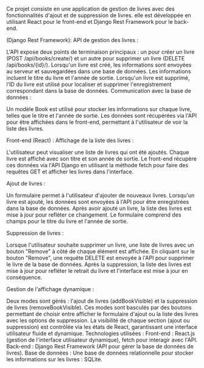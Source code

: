 Ce projet consiste en une application de gestion de livres avec des fonctionnalités d'ajout et de suppression de livres. elle est développée en utilisant React pour le front-end et Django Rest Framework pour le back-end.

(Django Rest Framework):
API de gestion des livres :

L'API expose deux points de terminaison principaux : un pour créer un livre (POST /api/books/create/) et un autre pour supprimer un livre (DELETE /api/books/{id}/).
Lorsqu'un livre est créé, les informations sont envoyées au serveur et sauvegardées dans une base de données. Les informations incluent le titre du livre et l'année de sortie.
Lorsqu'un livre est supprimé, l'ID du livre est utilisé pour localiser et supprimer l'enregistrement correspondant dans la base de données.
Communication avec la base de données :

Un modèle Book est utilisé pour stocker les informations sur chaque livre, telles que le titre et l'année de sortie.
Les données sont récupérées via l'API pour être affichées dans le front-end, permettant à l'utilisateur de voir la liste des livres.

Front-end (React) :
Affichage de la liste des livres :

L'utilisateur peut visualiser une liste de livres qui ont été ajoutés. Chaque livre est affiché avec son titre et son année de sortie.
Le front-end récupère ces données via l'API Django en utilisant la méthode fetch pour faire des requêtes GET et afficher les livres dans l'interface.

Ajout de livres :

Un formulaire permet à l'utilisateur d'ajouter de nouveaux livres. Lorsqu'un livre est ajouté, les données sont envoyées à l'API pour être enregistrées dans la base de données. Après avoir ajouté un livre, la liste des livres est mise à jour pour refléter ce changement.
Le formulaire comprend des champs pour le titre du livre et l'année de sortie.

Suppression de livres :

Lorsque l'utilisateur souhaite supprimer un livre, une liste de livres avec un bouton "Remove" à côté de chaque élément est affichée. En cliquant sur le bouton "Remove", une requête DELETE est envoyée à l'API pour supprimer le livre de la base de données.
Après la suppression, la liste des livres est mise à jour pour refléter le retrait du livre et l'interface est mise à jour en conséquence.

Gestion de l'affichage dynamique :

Deux modes sont gérés : l'ajout de livres (addBookVisible) et la suppression de livres (removeBookVisible). Ces modes sont basculés par des boutons permettant de choisir entre afficher le formulaire d'ajout ou la liste des livres avec les options de suppression.
La visibilité de chaque section (ajout ou suppression) est contrôlée via les états de React, garantissant une interface utilisateur fluide et dynamique.
Technologies utilisées :
Front-end : React.js (gestion de l'interface utilisateur dynamique), fetch pour interagir avec l'API.
Back-end : Django Rest Framework (API pour gérer la base de données de livres).
Base de données : Une base de données relationnelle pour stocker les informations sur les livres : SQLite.
